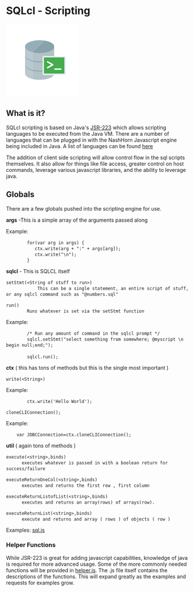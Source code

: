 # SQLcl - Scripting

![SQLcl logo](images/sql-command-line-200.png)


## What is it?

SQLcl scripting is based on Java's [JSR-223](https://jcp.org/aboutJava/communityprocess/final/jsr223/index.html) which allows scripting languages to be executed from the Java VM.  There are a number of languages that can be plugged in with the NashHorn Javascript engine being included in Java.  A list of languages can be found [here](https://en.wikipedia.org/wiki/List_of_JVM_languages)

The addition of client side scripting will allow control flow in the sql scripts themselves.  It also allow for things like file access, greater control on host commands, leverage various javascript libraries, and the ability to leverage java.

## Globals

There are a few globals pushed into the scripting engine for use.

**args** -This is a simple array of the arguments passed along

Example:

~~~	
		for(var arg in args) {
		   ctx.write(arg + ":" + args[arg]);
		   ctx.write("\n");
		}
~~~

 **sqlcl** - This is SQLCL itself
 
~~~
setStmt(<String of stuff to run>)
			This can be a single statement, an entire script of stuff, or any sqlcl command such as "@numbers.sql"
~~~

~~~			
run() 
		Runs whatever is set via the setStmt function
~~~

Example:

~~~		
		/* Run any amount of command in the sqlcl prompt */
		sqlcl.setStmt("select something from somewhere; @myscript \n begin null;end;");

		sqlcl.run();
~~~

   **ctx** ( this has tons of methods but this is the single most important )

~~~
write(<String>)
~~~
Example:

~~~		
		ctx.write('Hello World');
~~~
~~~
cloneCLIConnection();
~~~
Example:

~~~		
	var JDBCConnection=ctx.cloneCLIConnection();
~~~

   **util** ( again tons of methods ) 
   
~~~
execute(<string>,binds)
      executes whatever is passed in with a boolean return for success/failure
~~~                   
~~~
executeReturnOneCol(<string>,binds)
      executes and returns the first row , first column
~~~

~~~
executeReturnListofList(<string>,binds)
      executes and returns an array(rows) of arrays(row).  
~~~
~~~                   
executeReturnList(<string>,binds)
      execute and returns and array ( rows ) of objects ( row )
~~~       

Examples:  [sql.js](https://github.com/oracle/Oracle_DB_Tools/blob/master/sqlcl/examples/sql.js)

### Helper Functions

While JSR-223 is great for adding javascript capabilities, knowledge of java is required for more advanced usage. Some of the more commonly needed functions will be provided in [helper.js](https://github.com/oracle/Oracle_DB_Tools/blob/master/sqlcl/lib/helpers.js).  The .js file itself contains the descriptions of the functions.  This will expand greatly as the examples and requests for examples grow.



